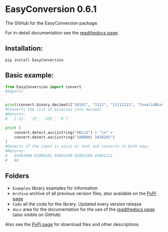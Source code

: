 # EasyConversion 0.6.1

The GitHub for the EasyConversion package. 

For in-detail documentation see the [readthedocs page](https://easyconversion.readthedocs.io/en/latest/).

## Installation:
```pip
pip install EasyConversion
```
## Basic example:
```python
from EasyConversion import convert
#Imports


print(convert.binary.decimal(["10101", "1111", "11111111", "InvalidBinary"], return_type=str))
#Converts the list of binaries into decimal
#Returns:
#   ['21', '15', '255', '0']

print (
    convert.detect.asciistring("HELLO") + "\n" +
    convert.detect.asciistring("1000001 1010101")
)
#Detects if the input is ascii or text and converts it both ways
#Returns:
#   01001000 01000101 01001100 01001100 01001111
#   AU
```

## Folders
* `Examples` library examples for information
* `Archive` archive of all previous version files, also available on the [PyPi page](https://pypi.org/project/EasyConversion/)
* `Code` all the code for the library. Updated every version release
* `docs` area for the documentation for the use of the [readthedocs page](https://easyconversion.readthedocs.io/en/latest/). (also visible on GitHub)

Also see the [PyPi page](https://pypi.org/project/EasyConversion/) for download files and other descriptions
